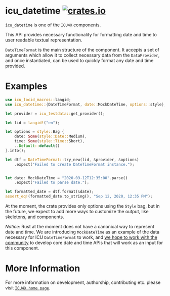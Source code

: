 # icu_datetime [![crates.io](http://meritbadge.herokuapp.com/icu_datetime)](https://crates.io/crates/icu_datetime)

`icu_datetime` is one of the `ICU4X` components.

This API provides necessary functionality for formatting date and time to user readable textual representation.

`DateTimeFormat` is the main structure of the component. It accepts a set of arguments which
allow it to collect necessary data from the `DataProvider`, and once instantiated, can be
used to quickly format any date and time provided.

# Examples

```rust
use icu_locid_macros::langid;
use icu_datetime::{DateTimeFormat, date::MockDateTime, options::style};

let provider = icu_testdata::get_provider();

let lid = langid!("en");

let options = style::Bag {
    date: Some(style::Date::Medium),
    time: Some(style::Time::Short),
    ..Default::default()
}.into();

let dtf = DateTimeFormat::try_new(lid, &provider, &options)
    .expect("Failed to create DateTimeFormat instance.");


let date: MockDateTime = "2020-09-12T12:35:00".parse()
    .expect("Failed to parse date.");

let formatted_date = dtf.format(&date);
assert_eq!(formatted_date.to_string(), "Sep 12, 2020, 12:35 PM");
```

At the moment, the crate provides only options using the `Style` bag, but in the future,
we expect to add more ways to customize the output, like skeletons, and components.

*Notice:* Rust at the moment does not have a canonical way to represent date and time. We are introducing
`MockDateTime` as an example of the data necessary for ICU `DateTimeFormat` to work, and
[we hope to work with the community](https://github.com/unicode-org/icu4x/blob/main/docs/research/date_time.md)
to develop core date and time APIs that will work as an input for this component.

# More Information

For more information on development, authorship, contributing etc. please visit [`ICU4X home page`](https://github.com/unicode-org/icu4x).
